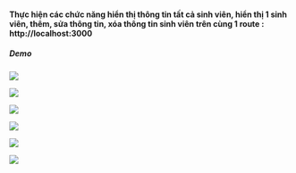 #### Thực hiện các chức năng hiển thị thông tin tất cả sinh viên, hiển thị 1 sinh viên, thêm, sửa thông tin, xóa thông tin sinh viên trên cùng 1 route : http://localhost:3000

##### Demo

![](https://scontent.fhan14-2.fna.fbcdn.net/v/t1.15752-9/317858520_706442590686842_8783942148038034750_n.png?_nc_cat=100&ccb=1-7&_nc_sid=ae9488&_nc_ohc=HRJxJDsSn3MAX9Tg_LD&_nc_ht=scontent.fhan14-2.fna&oh=03_AdSW-C4VwZuNsQPpew5AJaOGdUUEOCKH8cNXleDa1XYHuQ&oe=63B92ACA)

![](https://scontent.fhan14-1.fna.fbcdn.net/v/t1.15752-9/316746874_1322689765236530_1139379209697771432_n.png?_nc_cat=105&ccb=1-7&_nc_sid=ae9488&_nc_ohc=_cCNAvR37acAX_z5SZ1&_nc_ht=scontent.fhan14-1.fna&oh=03_AdS48CwVIiDsV-Vt0HI5NdcaazL2MAlkHERZLrHZ6n494A&oe=63B94F7F)

![](https://scontent.fhan14-2.fna.fbcdn.net/v/t1.15752-9/317741995_680061570399686_3626719001120840015_n.png?_nc_cat=108&ccb=1-7&_nc_sid=ae9488&_nc_ohc=eUoUeOvaFEAAX8LjK4F&_nc_ht=scontent.fhan14-2.fna&oh=03_AdQAlSEJ6wwP0Rv_bIXsHe-H6-dBpBu6acAuYEq7cx3g6A&oe=63B94A57)

![](https://scontent.fhan14-1.fna.fbcdn.net/v/t1.15752-9/317530326_5930615653661795_7942980264858560890_n.png?_nc_cat=105&ccb=1-7&_nc_sid=ae9488&_nc_ohc=P4HkKpY5dM8AX8ew6__&_nc_ht=scontent.fhan14-1.fna&oh=03_AdQfjLkm67zSwc-H8LwYo5wFvaMRKSeIdPNq7V2g1cKIVA&oe=63B94B87)

![](https://scontent.fhan14-1.fna.fbcdn.net/v/t1.15752-9/318082734_691754795671868_9085144178618889112_n.png?_nc_cat=101&ccb=1-7&_nc_sid=ae9488&_nc_ohc=ytelewnkQEsAX8ui1_W&_nc_ht=scontent.fhan14-1.fna&oh=03_AdRMvG274vYGkd946RkHsWZr6tQXOLYblmiZ6maYGQ6qAQ&oe=63B956F2)

![](https://scontent.fhan14-3.fna.fbcdn.net/v/t1.15752-9/316568943_716318309922603_4291810450267761640_n.png?_nc_cat=102&ccb=1-7&_nc_sid=ae9488&_nc_ohc=Kam6vCe5l-QAX_Ko0bA&tn=u-rrto1AdST1RPuT&_nc_ht=scontent.fhan14-3.fna&oh=03_AdQH5DcSHaSy-QHo6kvs-EZAcp_BDmHJTXoXQHWpjVd7XA&oe=63B94E9F)

